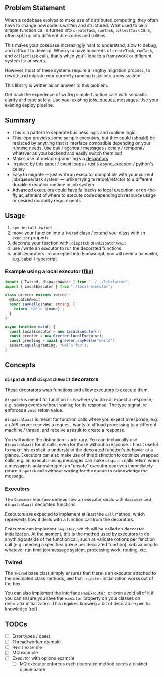 ## Problem Statement

When a codebase evolves to make use of distributed computing, they often have to change how code is written and structured. What used to be a simple function call is turned into `createTask`, `runTask`, `collectTask` calls, often split up into different directories and utilities.

This makes your codebase increasingly hard to understand, slow to debug, and difficult to develop. When you have hundreds of `createTask`, `runTask`, and `collectTask` calls, that's when you'll look to a framework or different system for answers.

However, most of these systems require a lengthy migration process, to rewrite and migrate your currently running tasks into a new system.

This library is written as an answer to this problem.

Get back the experience of writing simple function calls with semantic clarity and type safety. Use your existing jobs, queues, messages. Use your existing deploy pipeline.

## Summary

- This is a pattern to separate business logic and runtime logic.
- This repo provides some sample executors, but they could (should) be replaced by anything that is interface compatible depending on your runtime needs. Use bull / agenda / messages / celery / temporal / whatever as your backend and easily switch them out!
- Makes use of metaprogramming via [decorators](https://2ality.com/2022/10/javascript-decorators.html)
- Inspired by [this paper](https://sigops.org/s/conferences/hotos/2023/papers/ghemawat.pdf) / event loops / rust's async_executor / python's celery
- Easy to migrate — just write an executor compatible with your current job/queue/task system — unlike trying to retool/refactor to a different durable execution runtime or job system
- Advanced executors could have fallbacks to local execution, or on-the-fly adjustment of where to execute code depending on resource usage or desired durability requirements

## Usage

1. `npm install twired`
2. move your function into a `Twired` class / extend your class with an `executor` property
3. decorate your function with `@dispatch` or `@dispatchAwait`
4. use / write an executor to run the decorated functions
5. until decorators are accepted into Ecmascript, you will need a transpiler, e.g. babel / typescript

### Example using a local executor ([file](examples/local-executor/example.ts))

```ts
import { Twired, dispatchAwait } from "../../lib/twired";
import { LocalExecutor } from "./local-executor";

class Greeter extends Twired {
  @dispatchAwait
  async sayHello(name: string) {
    return `Hello ${name}`;
  }
}

async function main() {
  const localExecutor = new LocalExecutor();
  const greeter = new Greeter(localExecutor);
  const greeting = await greeter.sayHello("world");
  assert.equal(greeting, "Hello foo");
}
```

## Concepts

### `dispatch` and `dispatchAwait` decorators

These decorators wrap functions and allow executors to execute them.

`dispatch` is meant for function calls where you do not expect a response, e.g. saving events without waiting for its response. The type signature enforces a `void` return value.

`dispatchAwait` is meant for function calls where you expect a response, e.g. an API server recevies a request, wants to offload processing to a different machine / thread, and receive a result to create a response.

You will notice the distinction is arbitrary. You can technically use `dispatchAwait` for all calls, even for those without a response. I find it useful to make this explicit to understand the decorated function's behavior at a glance. Executors can also make use of this distinction to optimize wrapped calls, e.g. an executor using messages can make `dispatch` calls return when a message is acknowledged; an "unsafe" executor can even immediately return `dispatch` calls without waiting for the queue to acknowledge the message.

### Executors

The `Executor` interface defines how an executor deals with `dispatch` and `dispatchAwait` decorated functions.

Executors are expected to implement at least the `call` method, which represents how it deals with a function call from the decorators.

Executors can implement `register`, which will be called on decorator initialization. At the moment, this is the method used by executors to do anything outside of the function call, such as validate options per function call (e.g. needing a specified queue per decorated function), subscribing to whatever run time job/message system, processing work, routing, etc.

### Twired

The `Twired` base class simply ensures that there is an executor attached to the decorated class methods, and that `register` initialization works out of the box.

You can also implement the interface `HasExecutor`, or even avoid all of it if you can ensure you have the `executor` property on your classes on decorator initialization. This requires knowing a bit of decorator-specific knowledge ([ref](https://2ality.com/2022/10/javascript-decorators.html#decorator-initializer-execution)).

## TODOs

- [ ] Error types / cases
- [ ] Thread/worker example
- [ ] Redis example
- [ ] MQ example
- [ ] Executor with options example
  - [ ] MQ executor enforces each decorated method needs a distinct queue name
